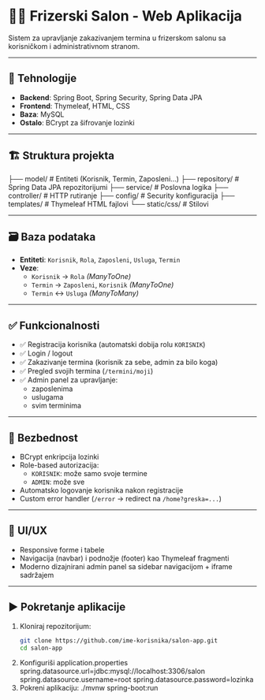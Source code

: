 # 💇‍♂️ Frizerski Salon - Web Aplikacija

Sistem za upravljanje zakazivanjem termina u frizerskom salonu sa korisničkom i administrativnom stranom.

---

## 🧰 Tehnologije

- **Backend**: Spring Boot, Spring Security, Spring Data JPA  
- **Frontend**: Thymeleaf, HTML, CSS  
- **Baza**: MySQL  
- **Ostalo**: BCrypt za šifrovanje lozinki

---

## 🏗️ Struktura projekta

├── model/ # Entiteti (Korisnik, Termin, Zaposleni...)
├── repository/ # Spring Data JPA repozitorijumi
├── service/ # Poslovna logika
├── controller/ # HTTP rutiranje
├── config/ # Security konfiguracija
├── templates/ # Thymeleaf HTML fajlovi
└── static/css/ # Stilovi

---

## 🗃️ Baza podataka

- **Entiteti**: `Korisnik`, `Rola`, `Zaposleni`, `Usluga`, `Termin`
- **Veze**:
  - `Korisnik` → `Rola` *(ManyToOne)*
  - `Termin` → `Zaposleni`, `Korisnik` *(ManyToOne)*
  - `Termin` ↔ `Usluga` *(ManyToMany)*

---

## ✅ Funkcionalnosti

- ✅ Registracija korisnika (automatski dobija rolu `KORISNIK`)
- ✅ Login / logout
- ✅ Zakazivanje termina (korisnik za sebe, admin za bilo koga)
- ✅ Pregled svojih termina (`/termini/moji`)
- ✅ Admin panel za upravljanje:
  - zaposlenima
  - uslugama
  - svim terminima

---

## 🔐 Bezbednost

- BCrypt enkripcija lozinki
- Role-based autorizacija:
  - `KORISNIK`: može samo svoje termine
  - `ADMIN`: može sve
- Automatsko logovanje korisnika nakon registracije
- Custom error handler (`/error` → redirect na `/home?greska=...`)

---

## 🎨 UI/UX

- Responsive forme i tabele
- Navigacija (navbar) i podnožje (footer) kao Thymeleaf fragmenti
- Moderno dizajnirani admin panel sa sidebar navigacijom + iframe sadržajem

---

## ▶️ Pokretanje aplikacije

1. Kloniraj repozitorijum:
   ```bash
   git clone https://github.com/ime-korisnika/salon-app.git
   cd salon-app
2. Konfiguriši application.properties
    spring.datasource.url=jdbc:mysql://localhost:3306/salon
    spring.datasource.username=root
    spring.datasource.password=lozinka
3. Pokreni aplikaciju:
    ./mvnw spring-boot:run
